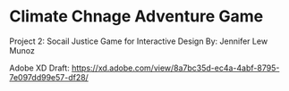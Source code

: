 # Climate Chnage Adventure Game
Project 2: Socail Justice Game for Interactive Design
By: Jennifer Lew Munoz

Adobe XD Draft: https://xd.adobe.com/view/8a7bc35d-ec4a-4abf-8795-7e097dd99e57-df28/
